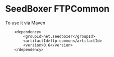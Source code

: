 SeedBoxer FTPCommon
=========

To use it via Maven

		<dependency>
			<groupId>net.seedboxer</groupId>
			<artifactId>ftp-common</artifactId>
			<version>0.6</version>
		</dependency>